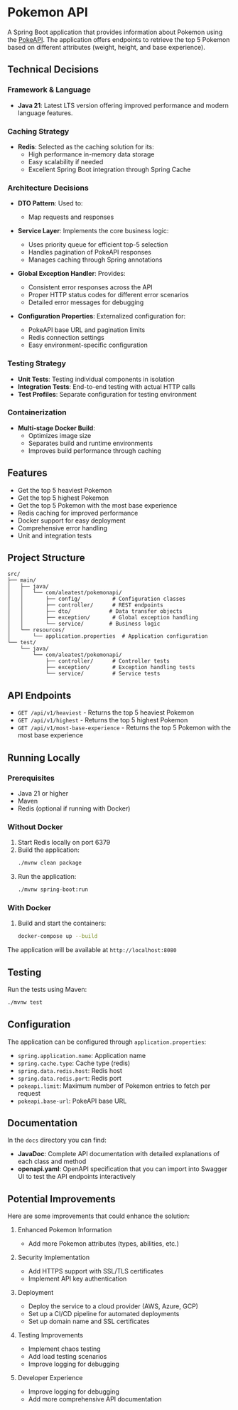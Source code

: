 # Pokemon API

A Spring Boot application that provides information about Pokemon using the [PokeAPI](https://pokeapi.co/). The application offers endpoints to retrieve the top 5 Pokemon based on different attributes (weight, height, and base experience).

## Technical Decisions

### Framework & Language
- **Java 21**: Latest LTS version offering improved performance and modern language features.

### Caching Strategy
- **Redis**: Selected as the caching solution for its:
  - High performance in-memory data storage
  - Easy scalability if needed
  - Excellent Spring Boot integration through Spring Cache

### Architecture Decisions
- **DTO Pattern**: Used to:
  - Map requests and responses

- **Service Layer**: Implements the core business logic:
  - Uses priority queue for efficient top-5 selection
  - Handles pagination of PokeAPI responses
  - Manages caching through Spring annotations

- **Global Exception Handler**: Provides:
  - Consistent error responses across the API
  - Proper HTTP status codes for different error scenarios
  - Detailed error messages for debugging

- **Configuration Properties**: Externalized configuration for:
  - PokeAPI base URL and pagination limits
  - Redis connection settings
  - Easy environment-specific configuration

### Testing Strategy
- **Unit Tests**: Testing individual components in isolation
- **Integration Tests**: End-to-end testing with actual HTTP calls
- **Test Profiles**: Separate configuration for testing environment

### Containerization
- **Multi-stage Docker Build**: 
  - Optimizes image size
  - Separates build and runtime environments
  - Improves build performance through caching

## Features

- Get the top 5 heaviest Pokemon
- Get the top 5 highest Pokemon
- Get the top 5 Pokemon with the most base experience
- Redis caching for improved performance
- Docker support for easy deployment
- Comprehensive error handling
- Unit and integration tests

## Project Structure

```
src/
├── main/
│   ├── java/
│   │   └── com/aleatest/pokemonapi/
│   │       ├── config/          # Configuration classes
│   │       ├── controller/      # REST endpoints
│   │       ├── dto/            # Data transfer objects
│   │       ├── exception/       # Global exception handling
│   │       └── service/        # Business logic
│   └── resources/
│       └── application.properties  # Application configuration
└── test/
    └── java/
        └── com/aleatest/pokemonapi/
            ├── controller/      # Controller tests
            ├── exception/       # Exception handling tests
            └── service/         # Service tests
```

## API Endpoints

- `GET /api/v1/heaviest` - Returns the top 5 heaviest Pokemon
- `GET /api/v1/highest` - Returns the top 5 highest Pokemon
- `GET /api/v1/most-base-experience` - Returns the top 5 Pokemon with the most base experience

## Running Locally

### Prerequisites

- Java 21 or higher
- Maven
- Redis (optional if running with Docker)

### Without Docker

1. Start Redis locally on port 6379
2. Build the application:
   ```bash
   ./mvnw clean package
   ```
3. Run the application:
   ```bash
   ./mvnw spring-boot:run
   ```

### With Docker

1. Build and start the containers:
   ```bash
   docker-compose up --build
   ```

The application will be available at `http://localhost:8080`

## Testing

Run the tests using Maven:
```bash
./mvnw test
```

## Configuration

The application can be configured through `application.properties`:

- `spring.application.name`: Application name
- `spring.cache.type`: Cache type (redis)
- `spring.data.redis.host`: Redis host
- `spring.data.redis.port`: Redis port
- `pokeapi.limit`: Maximum number of Pokemon entries to fetch per request
- `pokeapi.base-url`: PokeAPI base URL

## Documentation

In the `docs` directory you can find:
- **JavaDoc**: Complete API documentation with detailed explanations of each class and method
- **openapi.yaml**: OpenAPI specification that you can import into Swagger UI to test the API endpoints interactively

## Potential Improvements

Here are some improvements that could enhance the solution:

1. Enhanced Pokemon Information
   - Add more Pokemon attributes (types, abilities, etc.)

2. Security Implementation
   - Add HTTPS support with SSL/TLS certificates
   - Implement API key authentication

3. Deployment
   - Deploy the service to a cloud provider (AWS, Azure, GCP)
   - Set up a CI/CD pipeline for automated deployments
   - Set up domain name and SSL certificates

4. Testing Improvements
   - Implement chaos testing
   - Add load testing scenarios
   - Improve logging for debugging

5. Developer Experience
   - Improve logging for debugging
   - Add more comprehensive API documentation